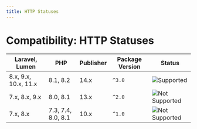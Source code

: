 ```yaml
---
title: HTTP Statuses
---
```


# Compatibility: HTTP Statuses

| Laravel, Lumen       | PHP                | Publisher | Package Version | Status                                |
|----------------------|--------------------|-----------|-----------------|---------------------------------------|
| 8.x, 9.x, 10.x, 11.x | 8.1, 8.2           | 14.x      | `^3.0`          | ![Supported][badge_supported]         |
| 7.x, 8.x, 9.x        | 8.0, 8.1           | 13.x      | `^2.0`          | ![Not Supported][badge_not_supported] |
| 7.x, 8.x             | 7.3, 7.4, 8.0, 8.1 | 10.x      | `^1.0`          | ![Not Supported][badge_not_supported] |

[badge_not_supported]:          https://img.shields.io/badge/not%20supported-lightgrey?style=flat-square

[badge_supported]:              https://img.shields.io/badge/supported-green?style=flat-square
